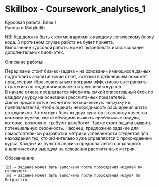# Skillbox - Coursework_analytics_1

Курсовая работа. Блок 1<br>
Pandas и Matplotlib

NB! Код должен быть с комментариями к каждому логическому блоку кода. В противном случае работа не будет принята.<br>
Выполнение курсовой работы может потребовать использование дополнительных библиотек.

Описание работы:

Перед вами стоит бизнес-задача – на основании имеющихся данных подготовить аналитический отчет,
который в дальнейшем поможет продюсерам образовательных программ эффективно выстраивать стратегию по модернизированию и улучшению курсов.<br>
В начале отчета предлагается оформить емкий описательный блок по каждому курсу на основании рассчитанных показателей.<br>
Далее предлагается посчитать потенциальную нагрузку на преподавателей, чтобы оценить необходимость расширения штата сотрудников.
Затем идет блок из двух пунктов по анализу качества контента курсов, где необходимо выявить проблемные модули, которые, возможно, требуют доработки.
Также стоит задача выявить потенциальную сезонность.
Наконец, предложено задание для самостоятельной разработки метрики успеваемости студентов для нахождения тех, кто значительно хуже справляются с прохождением курса.
Каждый из пунктов анализа предполагается сопроводить аналитическим выводом на основании рассчитанных метрик.

Обозначения:

    (p) – задание может быть выполнено после прохождения модулей по Pandas<br>
    (m) – задание может быть выполнено после прохождения модуля по Matplotlib
